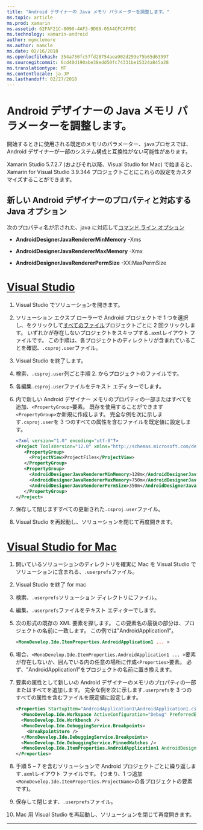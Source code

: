 ```yaml
---
title: "Android デザイナーの Java メモリ パラメーターを調整します。"
ms.topic: article
ms.prod: xamarin
ms.assetid: 62FAF21C-8090-4AF3-9D88-05A4CFCAFFDC
ms.technology: xamarin-android
author: mgmclemore
ms.author: mamcle
ms.date: 02/16/2018
ms.openlocfilehash: 354a750fc57fd28754aea902d293e75b65d63997
ms.sourcegitcommit: 6cd40d190abe38edd50fc74331be15324a845a28
ms.translationtype: MT
ms.contentlocale: ja-JP
ms.lasthandoff: 02/27/2018
---
```

# <a name="adjusting-java-memory-parameters-for-the-android-designer"></a>Android デザイナーの Java メモリ パラメーターを調整します。

開始するときに使用される既定のメモリのパラメーター、`java`プロセスでは、Android デザイナーが一部のシステム構成と互換性がない可能性があります。

Xamarin Studio 5.7.2.7 (およびそれ以降、Visual Studio for Mac) で始まると、Xamarin for Visual Studio 3.9.344 プロジェクトごとにこれらの設定をカスタマイズすることができます。

## <a name="new-android-designer-properties-and-corresponding-java-options"></a>新しい Android デザイナーのプロパティと対応する Java オプション

次のプロパティ名が示された、java に対応して[コマンド ライン オプション](http://docs.oracle.com/javase/7/docs/technotes/tools/windows/java.html)

- **AndroidDesignerJavaRendererMinMemory** -Xms

- **AndroidDesignerJavaRendererMaxMemory** -Xmx

- **AndroidDesignerJavaRendererPermSize** -XX:MaxPermSize


# <a name="visual-studiotabvswin"></a>[Visual Studio](#tab/vswin)

1.  Visual Studio でソリューションを開きます。

2.  ソリューション エクスプ ローラーで Android プロジェクトで 1 つを選択し、をクリックして[すべてのファイル](https://msdn.microsoft.com/en-us/library/4afxey9h.aspx)プロジェクトごとに 2 回クリックします。 いずれかが存在しないプロジェクトをスキップする`.axml`レイアウト ファイルです。 この手順は、各プロジェクトのディレクトリが含まれていることを確認、`.csproj.user`ファイル。

3.  Visual Studio を終了します。

4.  検索、`.csproj.user`列ごと手順 2. からプロジェクトのファイルです。

5.  各編集`.csproj.user`ファイルをテキスト エディターでします。

6.  内で新しい Android デザイナー メモリのプロパティの一部またはすべてを追加、`<PropertyGroup>`要素。 既存を使用することができます`<PropertyGroup>`か新規に作成します。 完全な例を次に示します`.csproj.user`を 3 つのすべての属性を含むファイルを既定値に設定します。

    ```xml
    <?xml version="1.0" encoding="utf-8"?>
    <Project ToolsVersion="12.0" xmlns="http://schemas.microsoft.com/developer/msbuild/2003">
       <PropertyGroup>
         <ProjectView>ProjectFiles</ProjectView>
       </PropertyGroup>
       <PropertyGroup>
         <AndroidDesignerJavaRendererMinMemory>128m</AndroidDesignerJavaRendererMinMemory>
         <AndroidDesignerJavaRendererMaxMemory>750m</AndroidDesignerJavaRendererMaxMemory>
         <AndroidDesignerJavaRendererPermSize>350m</AndroidDesignerJavaRendererPermSize>
       </PropertyGroup>
    </Project>
    ```

7.  保存して閉じますすべての更新された`.csproj.user`ファイル。

8.  Visual Studio を再起動し、ソリューションを閉じて再度開きます。

# <a name="visual-studio-for-mactabvsmac"></a>[Visual Studio for Mac](#tab/vsmac)

1.  開いているソリューションのディレクトリを確実に Mac を Visual Studio でソリューションに含まれる、`.userprefs`ファイル。

2.  Visual Studio を終了 for mac

3.  検索、`.userprefs`ソリューション ディレクトリにファイル。

4.  編集、`.userprefs`ファイルをテキスト エディターでします。

5.  次の形式の既存の XML 要素を探します。 この要素名の最後の部分は、プロジェクトの名前に一致します。 この例では"AndroidApplication1"。

    ```xml
    <MonoDevelop.Ide.ItemProperties.AndroidApplication1 ... >
    ```

6.  場合、`<MonoDevelop.Ide.ItemProperties.AndroidApplication1 ... >`要素が存在しないか、囲んでいる内の任意の場所に作成`<Properties>`要素。 必ず、"AndroidApplication1"をプロジェクトの名前に置き換えます。

7.  要素の属性として新しいの Android デザイナーのメモリのプロパティの一部またはすべてを追加します。 完全な例を次に示します`.userprefs`を 3 つのすべての属性を含むファイルを既定値に設定します。

    ```xml
    <Properties StartupItem="AndroidApplication1\AndroidApplication1.csproj">
      <MonoDevelop.Ide.Workspace ActiveConfiguration="Debug" PreferredExecutionTarget="Android.SelectDevice" />
      <MonoDevelop.Ide.Workbench />
      <MonoDevelop.Ide.DebuggingService.Breakpoints>
        <BreakpointStore />
      </MonoDevelop.Ide.DebuggingService.Breakpoints>
      <MonoDevelop.Ide.DebuggingService.PinnedWatches />
      <MonoDevelop.Ide.ItemProperties.AndroidApplication1 AndroidDesignerJavaRendererMinMemory="128m" AndroidDesignerJavaRendererMaxMemory="750m" AndroidDesignerJavaRendererPermSize="350m" />
    </Properties>
    ```

8.  手順 5 ~ 7 を含むソリューションで Android プロジェクトごとに繰り返します`.axml`レイアウト ファイルです。 (つまり、1 つ追加`<MonoDevelop.Ide.ItemProperties.ProjectName>`の各プロジェクトの要素です)。

9.  保存して閉じます、`.userprefs`ファイル。

10. Mac 用 Visual Studio を再起動し、ソリューションを閉じて再度開きます。

-----


